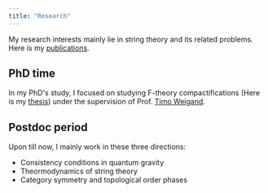 ```yaml
---
title: "Research"
---
```

My research interests mainly lie in string theory and its related problems. Here is my [publications](https://inspirehep.net/authors/1260061?ui-citation-summary=true). 




## PhD time
In my PhD's study, I focused on studying F-theory compactifications (Here is my [thesis](https://archiv.ub.uni-heidelberg.de/volltextserver/26888/)) under the supervision of Prof. [Timo Weigand](https://www.qu.uni-hamburg.de/cluster/team/weigand.html).


## Postdoc period
Upon till now, I mainly work in these three directions:

- Consistency conditions in quantum gravity 
- Theormodynamics of string theory 
- Category symmetry and topological order phases
